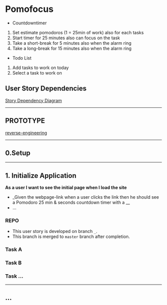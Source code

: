 # Pomofocus

* Countdowntimer
1. Set estimate pomodoros (1 = 25min of work) also for each tasks
2. Start timer for 25 minutes also can focus on the task
3. Take a short-break for 5 minutes also when the alarm ring
4. Take a long-break for 15 minutes also when the alarm ring

* Todo List
1. Add tasks to work on today
2. Select a task to work on

## User Story Dependencies

[Story Dependency Diagram](https://excalidraw.com/)

---

## PROTOTYPE

[reverse-engineering](https://pomofocus.io/)

---

## 0.Setup

---

## 1. Initialize Application

__As a user I want to see the initial page when I load the site__

- _Given the webpage-link when a user clicks the link then he should see a Pomodoro 25 min & seconds countdown timer with a  __
- ...

### REPO

- This user story is developed on branch `_`.
- This branch is merged to `master` branch after completion.

### Task A

### Task B

### Task ...

---

## ...
